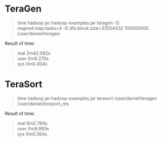 # TeraGen
> time hadoop jar hadoop-examples.jar teragen -D mapred.map.tasks=4 -D dfs.block.size=33554432  100000000 /user/daniel/teragen  

Result of time:
> real    2m42.082s  
> user    0m6.270s  
> sys     0m0.404s  
  
# TeraSort
> time hadoop jar hadoop-examples.jar terasort /user/daniel/teragen /user/daniel/terasort_res  
  
Result of time:  
> real    6m2.784s  
> user    0m9.993s  
> sys     0m0.364s  
